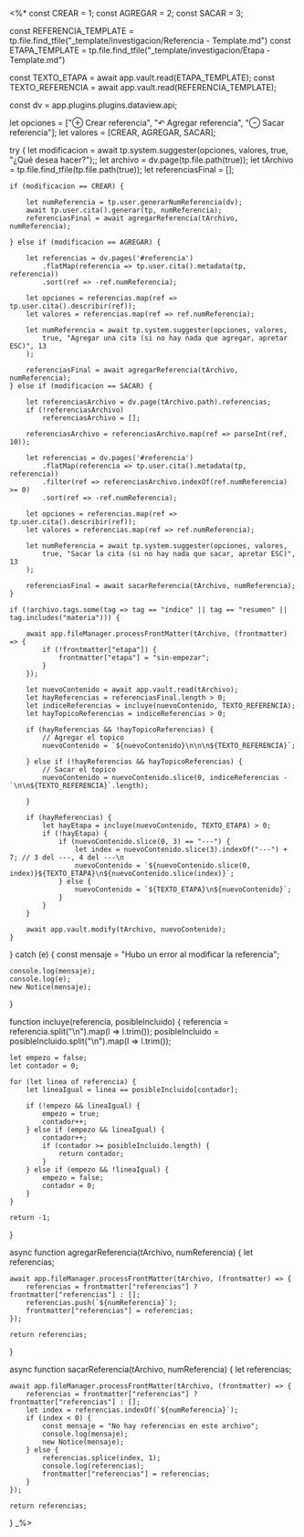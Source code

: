 <%*	
const CREAR = 1;
const AGREGAR = 2;
const SACAR = 3;

const REFERENCIA_TEMPLATE = tp.file.find_tfile("_template/investigacion/Referencia - Template.md")
const ETAPA_TEMPLATE = tp.file.find_tfile("_template/investigacion/Etapa - Template.md")

const TEXTO_ETAPA = await app.vault.read(ETAPA_TEMPLATE);
const TEXTO_REFERENCIA = await app.vault.read(REFERENCIA_TEMPLATE);

const dv = app.plugins.plugins.dataview.api;

let opciones = ["⊕ Crear referencia", "↶ Agregar referencia", "⊖ Sacar referencia"];
let valores = [CREAR, AGREGAR, SACAR];

try {
    let modificacion = await tp.system.suggester(opciones, valores, true, "¿Qué desea hacer?");;
    let archivo = dv.page(tp.file.path(true));
    let tArchivo = tp.file.find_tfile(tp.file.path(true));
    let referenciasFinal = [];

    if (modificacion == CREAR) {

        let numReferencia = tp.user.generarNumReferencia(dv);
        await tp.user.cita().generar(tp, numReferencia);
        referenciasFinal = await agregarReferencia(tArchivo, numReferencia);
        
    } else if (modificacion == AGREGAR) {

        let referencias = dv.pages('#referencia')
            .flatMap(referencia => tp.user.cita().metadata(tp, referencia))
            .sort(ref => -ref.numReferencia);

        let opciones = referencias.map(ref => tp.user.cita().describir(ref));
        let valores = referencias.map(ref => ref.numReferencia);
        
        let numReferencia = await tp.system.suggester(opciones, valores,
            true, "Agregar una cita (si no hay nada que agregar, apretar ESC)", 13
        );

        referenciasFinal = await agregarReferencia(tArchivo, numReferencia);
    } else if (modificacion == SACAR) {

        let referenciasArchivo = dv.page(tArchivo.path).referencias;
        if (!referenciasArchivo)
            referenciasArchivo = [];
        
        referenciasArchivo = referenciasArchivo.map(ref => parseInt(ref, 10));
        
        let referencias = dv.pages('#referencia')
            .flatMap(referencia => tp.user.cita().metadata(tp, referencia))
            .filter(ref => referenciasArchivo.indexOf(ref.numReferencia) >= 0)
            .sort(ref => -ref.numReferencia);

        let opciones = referencias.map(ref => tp.user.cita().describir(ref));
        let valores = referencias.map(ref => ref.numReferencia);
        
        let numReferencia = await tp.system.suggester(opciones, valores,
            true, "Sacar la cita (si no hay nada que sacar, apretar ESC)", 13
        );

        referenciasFinal = await sacarReferencia(tArchivo, numReferencia);
    }

    if (!archivo.tags.some(tag => tag == "índice" || tag == "resumen" || tag.includes("materia"))) {

        await app.fileManager.processFrontMatter(tArchivo, (frontmatter) => {
            if (!frontmatter["etapa"]) {
                frontmatter["etapa"] = "sin-empezar";
            }
        });

        let nuevoContenido = await app.vault.read(tArchivo);
        let hayReferencias = referenciasFinal.length > 0;
        let indiceReferencias = incluye(nuevoContenido, TEXTO_REFERENCIA);
        let hayTopicoReferencias = indiceReferencias > 0;

        if (hayReferencias && !hayTopicoReferencias) {
            // Agregar el topico
            nuevoContenido = `${nuevoContenido}\n\n\n${TEXTO_REFERENCIA}`;

        } else if (!hayReferencias && hayTopicoReferencias) {
            // Sacar el topico
            nuevoContenido = nuevoContenido.slice(0, indiceReferencias - `\n\n${TEXTO_REFERENCIA}`.length);

        }

        if (hayReferencias) {
            let hayEtapa = incluye(nuevoContenido, TEXTO_ETAPA) > 0;
            if (!hayEtapa) {
                if (nuevoContenido.slice(0, 3) == "---") {
                    let index = nuevoContenido.slice(3).indexOf("---") + 7; // 3 del ---, 4 del ---\n
                    nuevoContenido = `${nuevoContenido.slice(0, index)}${TEXTO_ETAPA}\n${nuevoContenido.slice(index)}`;
                } else {
                    nuevoContenido = `${TEXTO_ETAPA}\n${nuevoContenido}`;
                }
            }
        }

        await app.vault.modify(tArchivo, nuevoContenido);
    }

} catch (e) {
    const mensaje = "Hubo un error al modificar la referencia";
    
    console.log(mensaje);
    console.log(e);
    new Notice(mensaje);
}

function incluye(referencia, posibleIncluido) {
    referencia = referencia.split("\n").map(l => l.trim());
    posibleIncluido = posibleIncluido.split("\n").map(l => l.trim());
    
    let empezo = false;
    let contador = 0;

    for (let linea of referencia) {
        let lineaIgual = linea == posibleIncluido[contador];

        if (!empezo && lineaIgual) {
            empezo = true;
            contador++;
        } else if (empezo && lineaIgual) {
            contador++;
            if (contador >= posibleIncluido.length) {
                return contador;
            }
        } else if (empezo && !lineaIgual) {
            empezo = false;
            contador = 0;
        }
    }
    
    return -1;
}

async function agregarReferencia(tArchivo, numReferencia) {
    let referencias;

    await app.fileManager.processFrontMatter(tArchivo, (frontmatter) => {
        referencias = frontmatter["referencias"] ? frontmatter["referencias"] : [];
        referencias.push(`${numReferencia}`);
        frontmatter["referencias"] = referencias;
    });

    return referencias;
}

async function sacarReferencia(tArchivo, numReferencia) {
    let referencias;

    await app.fileManager.processFrontMatter(tArchivo, (frontmatter) => {
        referencias = frontmatter["referencias"] ? frontmatter["referencias"] : [];
        let index = referencias.indexOf(`${numReferencia}`);
        if (index < 0) {
            const mensaje = "No hay referencias en este archivo";
            console.log(mensaje);
            new Notice(mensaje);
        } else {
            referencias.splice(index, 1);
            console.log(referencias);
            frontmatter["referencias"] = referencias;
        }
    });

    return referencias;
}
_%>